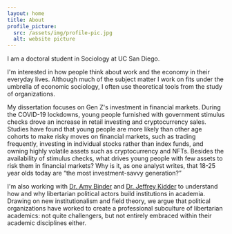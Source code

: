 ```yaml
---
layout: home
title: About
profile_picture:
  src: /assets/img/profile-pic.jpg
  alt: website picture
---
```


I am a doctoral student in Sociology at UC San Diego. 

I'm interested in how people think about work and the economy in their everyday lives. Although much of the subject matter I work on fits under the umbrella of economic sociology, I often use theoretical tools from the study of organizations.

My dissertation focuses on Gen Z's investment in financial markets. During the COVID-19 lockdowns, young people furnished with government stimulus checks drove an increase in retail investing and cryptocurrency sales. Studies have found that young people are more likely than other age cohorts to make risky moves on financial markets, such as trading frequently, investing in individual stocks rather than index funds, and owning highly volatile assets such as cryptocurrency and NFTs. Besides the availability of stimulus checks, what drives young people with few assets to risk them in financial markets? Why is it, as one analyst writes, that 18-25 year olds today are “the most investment-savvy generation?” 

I'm also working with [Dr. Amy Binder](https://snfagora.jhu.edu/person/amy-binder/) and [Dr. Jeffrey Kidder](https://www.niu.edu/jkidder) to understand how and why libertarian political actors build institutions in academia. Drawing on new institutionalism and field theory, we argue that political organizations have worked to create a professional subculture of libertarian academics: not quite challengers, but not entirely embraced within their academic disciplines either.  
